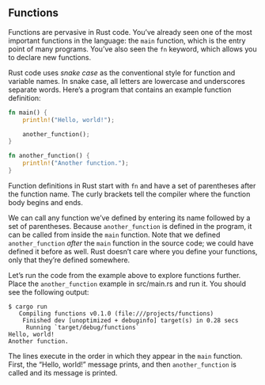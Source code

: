 ## Functions

Functions are pervasive in Rust code. You’ve already seen one of the most important functions in the language: the `main` function, which is the entry point of many programs. You’ve also seen the `fn` keyword, which allows you to declare new functions.

Rust code uses _snake case_ as the conventional style for function and variable names. In snake case, all letters are lowercase and underscores separate words. Here’s a program that contains an example function definition:

```rust
fn main() {
    println!("Hello, world!");

    another_function();
}

fn another_function() {
    println!("Another function.");
}
```

Function definitions in Rust start with `fn` and have a set of parentheses after the function name. The curly brackets tell the compiler where the function body begins and ends.

We can call any function we’ve defined by entering its name followed by a set of parentheses. Because `another_function` is defined in the program, it can be called from inside the `main` function. Note that we defined `another_function` _after_ the `main` function in the source code; we could have defined it before as well. Rust doesn’t care where you define your functions, only that they’re defined somewhere.

Let’s run the code from the example above to explore functions further. Place the `another_function` example in src/main.rs and run it. You should see the following output:

```text
$ cargo run
   Compiling functions v0.1.0 (file:///projects/functions)
    Finished dev [unoptimized + debuginfo] target(s) in 0.28 secs
     Running `target/debug/functions`
Hello, world!
Another function.
```

The lines execute in the order in which they appear in the `main` function. First, the “Hello, world!” message prints, and then `another_function` is called and its message is printed.
